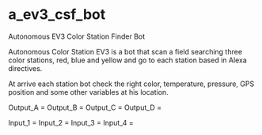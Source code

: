 # a_ev3_csf_bot

Autonomous EV3 Color Station Finder Bot 

Autonomous Color Station EV3 is a bot that scan a field searching three color stations, red, blue and yellow and go to each station based in Alexa directives. 

At arrive each station bot check the right color, temperature, pressure, GPS position and some other variables at his location.

Output_A = 
Output_B =
Output_C =
Output_D =

Input_1 = 
Input_2 =
Input_3 =
Input_4 =

